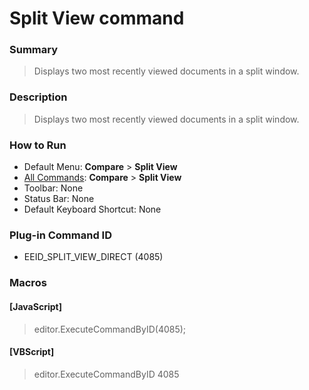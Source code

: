 # Split View command

### Summary

> Displays two most recently viewed documents in a split window.

### Description

> Displays two most recently viewed documents in a split window.

### How to Run

- Default Menu: **Compare** \> **Split View**
- [All Commands](../tools/all_commands): **Compare** \> **Split View**
- Toolbar: None
- Status Bar: None
- Default Keyboard Shortcut: None

### Plug-in Command ID

- EEID\_SPLIT\_VIEW\_DIRECT (4085)

### Macros

#### \[JavaScript\]

> editor.ExecuteCommandByID(4085);

#### \[VBScript\]

> editor.ExecuteCommandByID 4085
